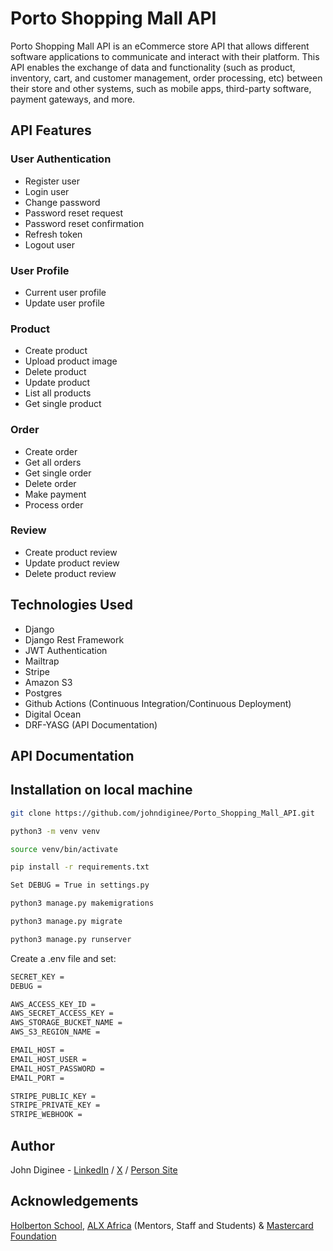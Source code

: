 # Porto Shopping Mall API 
Porto Shopping Mall API is an eCommerce store API that allows different software applications to communicate and interact with their platform. This API enables the exchange of data and functionality (such as product, inventory, cart, and customer management, order processing, etc) between their store and other systems, such as mobile apps, third-party software, payment gateways, and more.

## API Features

### User Authentication
* Register user
* Login user
* Change password
* Password reset request
* Password reset confirmation
* Refresh token
* Logout user

### User Profile
* Current user profile
* Update user profile

### Product
* Create product
* Upload product image
* Delete product
* Update product
* List all products
* Get single product

### Order
* Create order
* Get all orders
* Get single order
* Delete order
* Make payment
* Process order

### Review
* Create product review
* Update product review
* Delete product review

## Technologies Used
 * Django
 * Django Rest Framework
 * JWT Authentication
 * Mailtrap
 * Stripe
 * Amazon S3
 * Postgres
 * Github Actions (Continuous Integration/Continuous Deployment)
 * Digital Ocean
 * DRF-YASG (API Documentation)

## API Documentation


## Installation on local machine

```bash
git clone https://github.com/johndiginee/Porto_Shopping_Mall_API.git
```
```bash
python3 -m venv venv
```
```bash
source venv/bin/activate
```
```bash
pip install -r requirements.txt
```
```bash
Set DEBUG = True in settings.py
```
```bash
python3 manage.py makemigrations
```
```bash
python3 manage.py migrate
```
```bash
python3 manage.py runserver
```

Create a .env file and set:
```bash
SECRET_KEY =
DEBUG =

AWS_ACCESS_KEY_ID =
AWS_SECRET_ACCESS_KEY =
AWS_STORAGE_BUCKET_NAME =
AWS_S3_REGION_NAME =

EMAIL_HOST = 
EMAIL_HOST_USER = 
EMAIL_HOST_PASSWORD =
EMAIL_PORT = 

STRIPE_PUBLIC_KEY =
STRIPE_PRIVATE_KEY =
STRIPE_WEBHOOK =
```

## Author
John Diginee - [LinkedIn](https://www.linkedin.com/in/johndiginee/) / [X](http://x.com/johndiginee) / [Person Site](https://johndiginee.com)

## Acknowledgements
[Holberton School](https://www.holbertonschool.com/), [ALX Africa](https://www.alxafrica.com/) (Mentors, Staff and Students) & [Mastercard Foundation](https://mastercardfdn.org/)